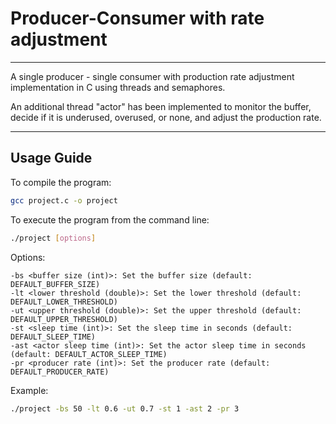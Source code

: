# Producer-Consumer with rate adjustment
---

A single producer - single consumer with production rate adjustment implementation in C using threads and semaphores.

An additional thread "actor" has been implemented to monitor the buffer, decide if it is underused, overused, or none, and adjust the production rate.

---
## Usage Guide
To compile the program:

```bash
gcc project.c -o project
```

To execute the program from the command line:

```bash
./project [options]
```

Options:

    -bs <buffer size (int)>: Set the buffer size (default: DEFAULT_BUFFER_SIZE)
    -lt <lower threshold (double)>: Set the lower threshold (default: DEFAULT_LOWER_THRESHOLD)
    -ut <upper threshold (double)>: Set the upper threshold (default: DEFAULT_UPPER_THRESHOLD)
    -st <sleep time (int)>: Set the sleep time in seconds (default: DEFAULT_SLEEP_TIME)
    -ast <actor sleep time (int)>: Set the actor sleep time in seconds (default: DEFAULT_ACTOR_SLEEP_TIME)
    -pr <producer rate (int)>: Set the producer rate (default: DEFAULT_PRODUCER_RATE)

Example:

```bash
./project -bs 50 -lt 0.6 -ut 0.7 -st 1 -ast 2 -pr 3
```
